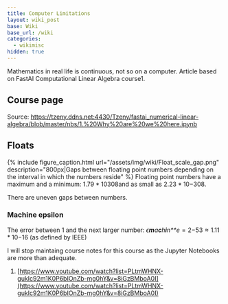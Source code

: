 ```yaml
---
title: Computer Limitations
layout: wiki_post
base: Wiki
base_url: /wiki
categories:
  - wikimisc
hidden: true
---
```


Mathematics in real life is continuous, not so on a computer. Article based on FastAI Computational Linear Algebra course1.

Course page
-----------

Source: [<https://tzeny.ddns.net:4430/Tzeny/fastai_numerical-linear-algebra/blob/master/nbs/1.%20Why%20are%20we%20here.ipynb>](https://tzeny.ddns.net:4430/Tzeny/fastai_numerical-linear-algebra/blob/master/nbs/1.%20Why%20are%20we%20here.ipynb)

Floats
------

{% include figure_caption.html url="/assets/img/wiki/Float_scale_gap.png" description="800px|Gaps between floating point numbers depending on the interval in which the numbers reside" %} Floating point numbers have a maximum and a minimum: 1.79 \* 10308and as small as 2.23 \* 10−308.

There are uneven gaps between numbers.

### Machine epsilon

The error between 1 and the next larger number: *ϵ**m**a**c**h**i**n**e* = 2−53 ≈ 1.11 \* 10−16 (as defined by IEEE)

I will stop maintaing course notes for this course as the Jupyter Notebooks are more than adequate.

1. [https://www.youtube.com/watch?list=PLtmWHNX-gukIc92m1K0P6bIOnZb-mg0hY&v=8iGzBMboA0I](https://www.youtube.com/watch?list=PLtmWHNX-gukIc92m1K0P6bIOnZb-mg0hY&v=8iGzBMboA0I)
